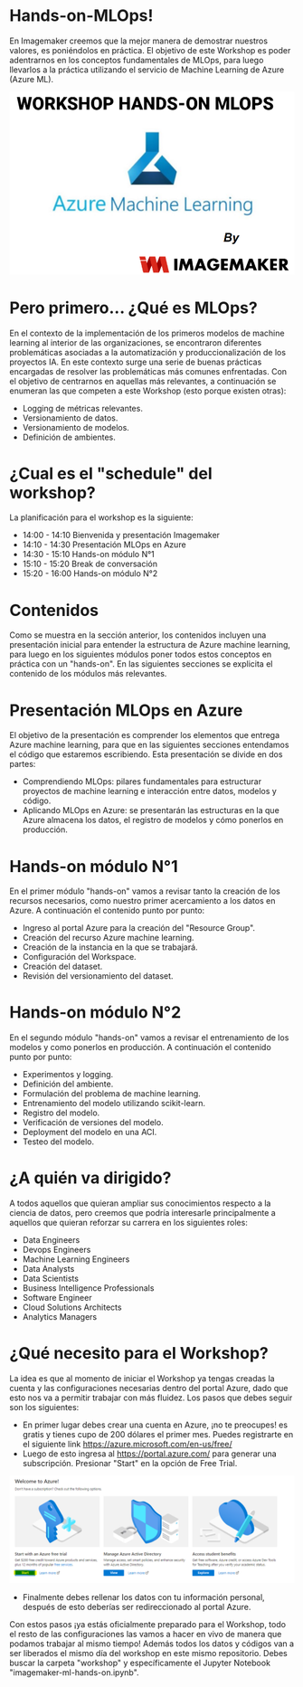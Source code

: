 # Hands-on-MLOps!

En Imagemaker creemos que la mejor manera de demostrar nuestros valores, es poniéndolos en práctica. El objetivo de este Workshop es poder adentrarnos en los conceptos fundamentales de MLOps, para luego llevarlos a la práctica utilizando el servicio de Machine Learning de Azure (Azure ML).

<img src="images/workshop.PNG" >

# Pero primero... ¿Qué es MLOps?

En el contexto de la implementación de los primeros modelos de machine learning al interior de las organizaciones, se encontraron diferentes problemáticas asociadas a la automatización y produccionalización de los proyectos IA. En este contexto surge una serie de buenas prácticas encargadas de resolver las problemáticas más comunes enfrentadas. Con el objetivo de centrarnos en aquellas más relevantes, a continuación se enumeran las que competen a este Workshop (esto porque existen otras):

* Logging de métricas relevantes.
* Versionamiento de datos.
* Versionamiento de modelos.
* Definición de ambientes.


# ¿Cual es el "schedule" del workshop?

La planificación para el workshop es la siguiente:

* 14:00 - 14:10 Bienvenida y presentación Imagemaker
* 14:10 - 14:30 Presentación MLOps en Azure
* 14:30 - 15:10 Hands-on módulo N°1
* 15:10 - 15:20 Break de conversación
* 15:20 - 16:00 Hands-on módulo N°2

# Contenidos

Como se muestra en la sección anterior, los contenidos incluyen una presentación inicial para entender la estructura de Azure machine learning, para luego en los siguientes módulos poner todos estos conceptos en práctica con un "hands-on". En las siguientes secciones se explicita el contenido de los módulos más relevantes.

# Presentación MLOps en Azure

El objetivo de la presentación es comprender los elementos que entrega Azure machine learning, para que en las siguientes secciones entendamos el código que estaremos escribiendo. Esta presentación se divide en dos partes:

* Comprendiendo MLOps: pilares fundamentales para estructurar proyectos de machine learning e interacción entre datos, modelos y código.
* Aplicando MLOps en Azure: se presentarán las estructuras en la que Azure almacena los datos, el registro de modelos y cómo ponerlos en producción.

# Hands-on módulo N°1

En el primer módulo "hands-on" vamos a revisar tanto la creación de los recursos necesarios, como nuestro primer acercamiento a los datos en Azure. A continuación el contenido punto por punto:

* Ingreso al portal Azure para la creación del "Resource Group".
* Creación del recurso Azure machine learning.
* Creación de la instancia en la que se trabajará.
* Configuración del Workspace.
* Creación del dataset.
* Revisión del versionamiento del dataset.

# Hands-on módulo N°2

En el segundo módulo "hands-on" vamos a revisar el entrenamiento de los modelos y como ponerlos en producción. A continuación el contenido punto por punto:

* Experimentos y logging.
* Definición del ambiente.
* Formulación del problema de machine learning.
* Entrenamiento del modelo utilizando scikit-learn.
* Registro del modelo.
* Verificación de versiones del modelo.
* Deployment del modelo en una ACI.
* Testeo del modelo.

# ¿A quién va dirigido?

A todos aquellos que quieran ampliar sus conocimientos respecto a la ciencia de datos, pero creemos que podría interesarle principalmente a aquellos que quieran reforzar su carrera en los siguientes roles:

* Data Engineers
* Devops Engineers
* Machine Learning Engineers
* Data Analysts
* Data Scientists
* Business Intelligence Professionals
* Software Engineer
* Cloud Solutions Architects
* Analytics Managers


# ¿Qué necesito para el Workshop?

La idea es que al momento de iniciar el Workshop ya tengas creadas la cuenta y las configuraciones necesarias dentro del portal Azure, dado que esto nos va a permitir trabajar con más fluidez. Los pasos que debes seguir son los siguientes:

* En primer lugar debes crear una cuenta en Azure, ¡no te preocupes! es gratis y tienes cupo de 200 dólares el primer mes. Puedes registrarte en el siguiente link https://azure.microsoft.com/en-us/free/
* Luego de esto ingresa al https://portal.azure.com/ para generar una subscripción. Presionar "Start" en la opción de Free Trial.


<img src="images/start.PNG" >

* Finalmente debes rellenar los datos con tu información personal, después de esto deberías ser redireccionado al portal Azure.

Con estos pasos ¡ya estás oficialmente preparado para el Workshop, todo el resto de las configuraciones las vamos a hacer en vivo de manera que podamos trabajar al mismo tiempo!
Además todos los datos y códigos van a ser liberados el mismo día del workshop en este mismo repositorio. Debes buscar la carpeta "workshop" y específicamente el Jupyter Notebook "imagemaker-ml-hands-on.ipynb".


